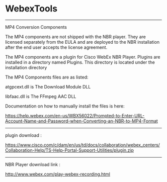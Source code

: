 # WebexTools


-------------------------------------------------------------------------------------------------------------------------------------------------------------------------------

MP4 Conversion Components

The MP4 components are not shipped with the NBR player. They are licensed separately from the EULA and are deployed to the NBR installation after the end user accepts the license agreement.

The MP4 components are a plugin for Cisco WebEx NBR Player. Plugins are installed in a directory named Plugins. This directory is located under the installation directory

The MP4 Components files are as listed:

atgpcext.dll is The Download Module DLL

libfaac.dll is The FFmpeg AAC DLL

Documentation on how to manually install the files is here:

https://help.webex.com/en-us/WBX56022/Prompted-to-Enter-URL-Account-Name-and-Password-when-Converting-an-NBR-to-MP4-Format

-------------------------------------------------------------------------------------------------------------------------------------------------------------------------------

plugin download :

https://www.cisco.com/c/dam/en/us/td/docs/collaboration/webex_centers/Collaboration-Help/TS-Help-Portal-Support-Utilities/plugin.zip

-------------------------------------------------------------------------------------------------------------------------------------------------------------------------------

NBR Player download link :

http://www.webex.com/play-webex-recording.html

